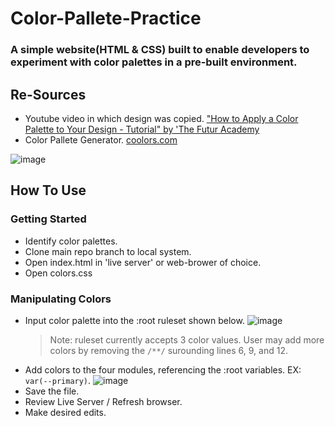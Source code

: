 # Color-Pallete-Practice
### A simple website(HTML &amp; CSS) built to enable developers to experiment with color palettes in a pre-built environment.


## Re-Sources

* Youtube video in which design was copied. ["How to Apply a Color Palette to Your Design - Tutorial" by 'The Futur Academy](https://youtu.be/eXcKOqviLE0)
* Color Pallete Generator. [coolors.com](https://coolors.co/)

![image](https://user-images.githubusercontent.com/79485147/126876619-b685468a-0fd2-4da9-8264-d1b413daa439.png)


## How To Use

### Getting Started
* Identify color palettes. 
* Clone main repo branch to local system.
* Open index.html in 'live server' or web-brower of choice.
* Open colors.css

### Manipulating Colors
* Input color palette into the :root ruleset shown below.
![image](https://user-images.githubusercontent.com/79485147/126910867-885fdaa8-d158-4095-a43f-942da3c4c4f6.png)
  >Note: ruleset currently accepts 3 color values. User may add more colors by removing the `/**/` surounding lines 6, 9, and 12.
* Add colors to the four modules, referencing the :root variables. EX: `var(--primary)`. 
![image](https://user-images.githubusercontent.com/79485147/126910778-b3a1f711-eaba-459c-bf18-9056cd2cf7a5.png)
* Save the file.
* Review Live Server / Refresh browser.
* Make desired edits.



